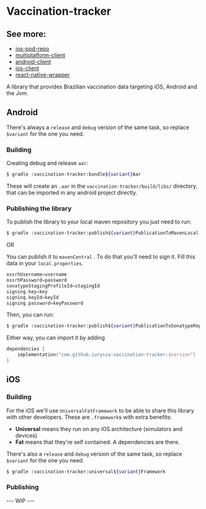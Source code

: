 # Vaccination-tracker

## See more:
- [ios-pod-repo](https://github.com/iurysza/vacctracker-pod-repo)
- [multiplatform-client](https://github.com/iurysza/multiplaform-client)
- [android-client](https://github.com/iurysza/vactracker-android-client)
- [ios-client](https://github.com/iurysza/vacctracker-ios-client)
- [react-native-wrapper](https://github.com/iurysza/vacctracker-ios-client)


A library that provides Brazilian vaccination data targeting iOS, Android and the Jvm.

## Android

There's always a `release` and `debug` version of the same task, so replace `$variant` for the one you need.

### Building

Creating debug and release `aar`:

```bash
$ gradle :vaccination-tracker:bundle${variant}Aar
```

These will create an `.aar` in the `vaccination-tracker/build/libs/` directory, that can be imported in any android project directly.

### Publishing the library

To publish the library to your local maven repository you just need to run:

```bash
$ gradle :vaccination-tracker:publish${variant}PublicationToMavenLocal
```

OR

You can publish it to `mavenCentral` . To do that you'll need to sign it. Fill this data in your `local.properties`.

```groovy
ossrhUsername=username
ossrhPassword=password
sonatypeStagingProfileId=stagingId
signing.key=key
signing.keyId=keyId
signing.password=keyPassword
```

Then, you can run:

```bash
$ gradle :vaccination-tracker:publish${variant}PublicationToSonatypeRepository
```

Either way, you can import it by adding

```kotlin
dependencies {
	implementation("com.github.iurysza:vaccination-tracker:$version")
}
```

## iOS

### Building

For the iOS we'll use `UniversalFatFramework` to be able to share this library with other developers.
These are `.framework`s with extra benefits:

- **Universal** means they run on any iOS architecture (simulators and devices)
- **Fat** means that they're self contained. A dependencies are there.

There's also a `release` and `debug` version of the same task, so replace `$variant` for the one you need.

```bash
$ gradle :vaccination-tracker:universal${variant}Framework
```

### Publishing
--- WIP ---
